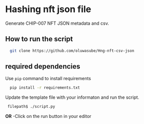 # Hashing nft json file


Generate CHIP-007 NFT JSON metadata and csv.

## How to run the script 
```bash
  git clone https://github.com/oluwasube/Hng-nft-csv-json
```
## required dependencies
Use ```pip``` command to install requirements
```bash
  pip install -r requirements.txt
```
Update the template file with your informaton and run the script.

```bash
 filepath$ ./script.py
```
**OR**
-Click on the run button in your editor
